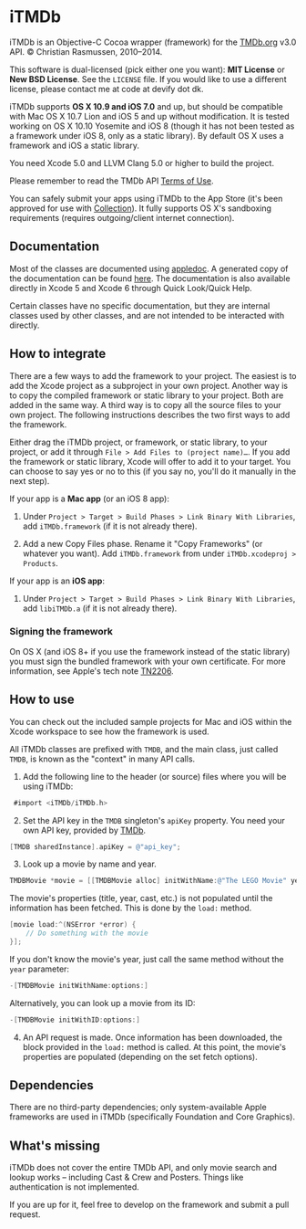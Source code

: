 # iTMDb

iTMDb is an Objective-C Cocoa wrapper (framework) for the [TMDb.org](http://tmdb.org/) v3.0 API. © Christian Rasmussen, 2010–2014.

This software is dual-licensed (pick either one you want): **MIT License** or **New BSD License**. See the `LICENSE` file. If you would like to use a different license, please contact me at code at devify dot dk.

iTMDb supports **OS X 10.9 and iOS 7.0** and up, but should be compatible with Mac OS X 10.7 Lion and iOS 5 and up without modification. It is tested working on OS X 10.10 Yosemite and iOS 8 (though it has not been tested as a framework under iOS 8, only as a static library). By default OS X uses a framework and iOS a static library.

You need Xcode 5.0 and LLVM Clang 5.0 or higher to build the project.

Please remember to read the TMDb API [Terms of Use](https://www.themoviedb.org/about/api-terms).

You can safely submit your apps using iTMDb to the App Store (it's been approved for use with [Collection](http://collectionapp.com/)). It fully supports OS X's sandboxing requirements (requires outgoing/client internet connection).

## Documentation

Most of the classes are documented using [appledoc](https://github.com/tomaz/appledoc). A generated copy of the documentation can be found [here](http://docs.apoltix.com/itmdb/). The documentation is also available directly in Xcode 5 and Xcode 6 through Quick Look/Quick Help.

Certain classes have no specific documentation, but they are internal classes used by other classes, and are not intended to be interacted with directly.

## How to integrate

There are a few ways to add the framework to your project. The easiest is to add the Xcode project as a subproject in your own project. Another way is to copy the compiled framework or static library to your project. Both are added in the same way. A third way is to copy all the source files to your own project. The following instructions describes the two first ways to add the framework.

Either drag the iTMDb project, or framework, or static library, to your project, or add it through `File > Add Files to (project name)…`. If you add the framework or static library, Xcode will offer to add it to your target. You can choose to say yes or no to this (if you say no, you'll do it manually in the next step).

If your app is a **Mac app** (or an iOS 8 app):

1. Under `Project > Target > Build Phases > Link Binary With Libraries`, add `iTMDb.framework` (if it is not already there).

2. Add a new Copy Files phase. Rename it "Copy Frameworks" (or whatever you want). Add `iTMDb.framework` from under `iTMDb.xcodeproj > Products`.

If your app is an **iOS app**:

1. Under `Project > Target > Build Phases > Link Binary With Libraries`, add `libiTMDb.a` (if it is not already there).

### Signing the framework

On OS X (and iOS 8+ if you use the framework instead of the static library) you must sign the bundled framework with your own certificate. For more information, see Apple's tech note [TN2206](https://developer.apple.com/library/mac/technotes/tn2206/_index.html#//apple_ref/doc/uid/DTS40007919-CH1-TNTAG13).

## How to use

You can check out the included sample projects for Mac and iOS within the Xcode workspace to see how the framework is used.

All iTMDb classes are prefixed with `TMDB`, and the main class, just called `TMDB`, is known as the "context" in many API calls.

1. Add the following line to the header (or source) files where you will be using iTMDb:

```objective-c
 #import <iTMDb/iTMDb.h>
```

2. Set the API key in the `TMDB` singleton's `apiKey` property. You need your own API key, provided by [TMDb](http://api.themoviedb.org/).

```objective-c
[TMDB sharedInstance].apiKey = @"api_key";
```

3. Look up a movie by name and year.

```objective-c
TMDBMovie *movie = [[TMDBMovie alloc] initWithName:@"The LEGO Movie" year:2014 options:TMDBMovieFetchOptionAll];
```

The movie's properties (title, year, cast, etc.) is not populated until the information has been fetched. This is done by the `load:` method.

```objective-c
[movie load:^(NSError *error) {
	// Do something with the movie
}];
```

If you don't know the movie's year, just call the same method without the `year` parameter:

```objective-c
-[TMDBMovie initWithName:options:]
```

Alternatively, you can look up a movie from its ID:

```objective-c
-[TMDBMovie initWithID:options:]
```

4. An API request is made. Once information has been downloaded, the block provided in the `load:` method is called.  At this point, the movie's properties are populated (depending on the set fetch options).

## Dependencies

There are no third-party dependencies; only system-available Apple frameworks are used in iTMDb (specifically Foundation and Core Graphics).

## What's missing

iTMDb does not cover the entire TMDb API, and only movie search and lookup works – including Cast & Crew and Posters. Things like authentication is not implemented.

If you are up for it, feel free to develop on the framework and submit a pull request.
